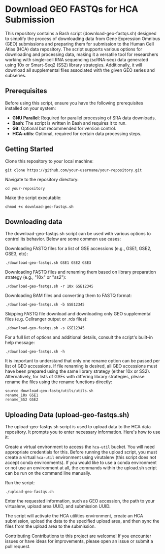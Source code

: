 # Download GEO FASTQs for HCA Submission
This repository contains a Bash script (download-geo-fastqs.sh) designed to simplify the process of downloading data from Gene Expression Omnibus (GEO) submissions and preparing them for submission to the Human Cell Atlas (HCA) data repository. The script supports various options for downloading and processing data, making it a versatile tool for researchers working with single-cell RNA sequencing (scRNA-seq) data generated using 10x or Smart-Seq2 (SS2) library strategies. Additionally, it will download all supplemental files associated with the given GEO series and subseries.

## Prerequisites
Before using this script, ensure you have the following prerequisites installed on your system:

- **GNU Parallel**: Required for parallel processing of SRA data downloads.
- **Bash**: The script is written in Bash and requires it to run.
- **Git**: Optional but recommended for version control.
- **HCA-utils**: Optional, required for certain data processing steps.

## Getting Started
Clone this repository to your local machine:

```
git clone https://github.com/your-username/your-repository.git
```
Navigate to the repository directory:
```
cd your-repository
```

Make the script executable:
```
chmod +x download-geo-fastqs.sh
```

## Downloading data
The download-geo-fastqs.sh script can be used with various options to control its behavior. Below are some common use cases:

Downloading FASTQ files for a list of GSE accessions (e.g., GSE1, GSE2, GSE3, etc):
```
./download-geo-fastqs.sh GSE1 GSE2 GSE3
```

Downloading FASTQ files and renaming them based on library preparation strategy (e.g., "10x" or "ss2"):
```
./download-geo-fastqs.sh -r 10x GSE12345
```

Downloading BAM files and converting them to FASTQ format:
```
./download-geo-fastqs.sh -b GSE12345
```

Skipping FASTQ file download and downloading only GEO supplemental files (e.g. Cellranger output or .rds files):
```
./download-geo-fastqs.sh -s GSE12345
```

For a full list of options and additional details, consult the script's built-in help message:
```
./download-geo-fastqs.sh -h
```

It is important to understand that only one rename option can be passed per list of GEO accessions. If file renaming is desired, all GEO accessions must have been prepared using the same library strategy (either 10x or SS2). Alternatively, for lists of GSEs with differing library strategies, please rename the files using the rename functions directly:

```
source download-geo-fastq/utils/utils.sh
rename_10x GSE1
rename_SS2 GSE2
```

## Uploading Data (upload-geo-fastqs.sh)

The upload-geo-fastqs.sh script is used to upload data to the HCA data repository. It prompts you to enter necessary information. Here's how to use it:

Create a virtual environment to access the `hca-util` bucket. You will need appropriate credentials for this. Before running the upload script, you must create a virtual `hca-util` environment using virutalenv (this script does not accept conda environments). If you would like to use a conda environment or not use an environment at all, the commands within the upload.sh script can be run on the command line manually. 

Run the script:

```
./upload-geo-fastqs.sh
```
Enter the requested information, such as GEO accession, the path to your virtualenv, upload area UUID, and submission UUID.

The script will activate the HCA utilities environment, create an HCA submission, upload the data to the specified upload area, and then sync the files from the upload area to the submission.

Contributing
Contributions to this project are welcome! If you encounter issues or have ideas for improvements, please open an issue or submit a pull request.






